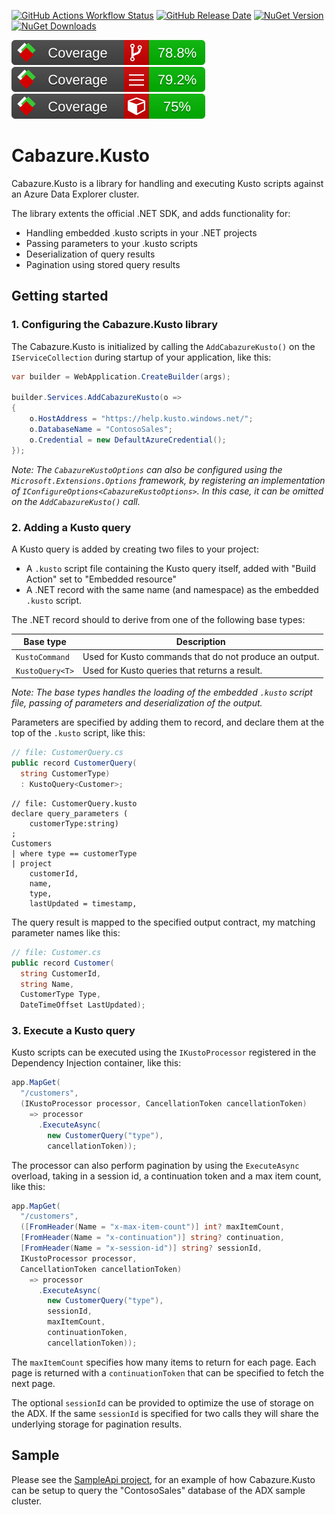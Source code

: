 [![GitHub Actions Workflow Status](https://img.shields.io/github/actions/workflow/status/Cabazure/Cabazure.Kusto/.github%2Fworkflows%2Fci.yml)](https://github.com/Cabazure/Cabazure.Kusto/actions/workflows/ci.yml)
[![GitHub Release Date](https://img.shields.io/github/release-date/Cabazure/Cabazure.Kusto)](https://github.com/Cabazure/Cabazure.Kusto/releases)
[![NuGet Version](https://img.shields.io/nuget/v/Cabazure.Kusto?color=blue)](https://www.nuget.org/packages/Cabazure.Kusto)
[![NuGet Downloads](https://img.shields.io/nuget/dt/Cabazure.Kusto?color=blue)](https://www.nuget.org/stats/packages/Cabazure.Kusto?groupby=Version)

[![Branch Coverage](https://raw.githubusercontent.com/Cabazure/Cabazure.Kusto/main/.github/coveragereport/badge_branchcoverage.svg?raw=true)](https://github.com/Cabazure/Cabazure.Kusto/actions/workflows/ci.yml)
[![Line Coverage](https://raw.githubusercontent.com/Cabazure/Cabazure.Kusto/main/.github/coveragereport/badge_linecoverage.svg?raw=true)](https://github.com/Cabazure/Cabazure.Kusto/actions/workflows/ci.yml)
[![Method Coverage](https://raw.githubusercontent.com/Cabazure/Cabazure.Kusto/main/.github/coveragereport/badge_methodcoverage.svg?raw=true)](https://github.com/Cabazure/Cabazure.Kusto/actions/workflows/ci.yml)

# Cabazure.Kusto

Cabazure.Kusto is a library for handling and executing Kusto scripts against an Azure Data Explorer cluster.

The library extents the official .NET SDK, and adds functionality for:
 * Handling embedded .kusto scripts in your .NET projects
 * Passing parameters to your .kusto scripts
 * Deserialization of query results
 * Pagination using stored query results

## Getting started

### 1. Configuring the Cabazure.Kusto library

The Cabazure.Kusto is initialized by calling the `AddCabazureKusto()` on the `IServiceCollection` during startup of your application, like this:

```csharp
var builder = WebApplication.CreateBuilder(args);

builder.Services.AddCabazureKusto(o =>
{
    o.HostAddress = "https://help.kusto.windows.net/";
    o.DatabaseName = "ContosoSales";
    o.Credential = new DefaultAzureCredential();
});
```

_Note: The `CabazureKustoOptions` can also be configured using the `Microsoft.Extensions.Options` framework, by registering an implementation of `IConfigureOptions<CabazureKustoOptions>`. In this case, it can be omitted on the `AddCabazureKusto()` call._

### 2. Adding a Kusto query

A Kusto query is added by creating two files to your project:

  * A `.kusto` script file containing the Kusto query itself, added with "Build Action" set to "Embedded resource"
  * A .NET record with the same name (and namespace) as the embedded `.kusto` script.

The .NET record should to derive from one of the following base types:

| Base type       | Description                                            |
| --------------- | ------------------------------------------------------ |
| `KustoCommand`  | Used for Kusto commands that do not produce an output. |
| `KustoQuery<T>` | Used for Kusto queries that returns a result.          |

_Note: The base types handles the loading of the embedded `.kusto` script file, passing of parameters and deserialization of the output._

Parameters are specified by adding them to record, and declare them at the top of the `.kusto` script, like this:

```csharp
// file: CustomerQuery.cs
public record CustomerQuery(
  string CustomerType)
  : KustoQuery<Customer>;
```

```kusto
// file: CustomerQuery.kusto
declare query_parameters (
    customerType:string)
;
Customers
| where type == customerType
| project
    customerId,
    name,
    type,
    lastUpdated = timestamp,
```

The query result is mapped to the specified output contract, my matching parameter names like this:

```csharp
// file: Customer.cs
public record Customer(
  string CustomerId,
  string Name,
  CustomerType Type,
  DateTimeOffset LastUpdated);
```

### 3. Execute a Kusto query

Kusto scripts can be executed using the `IKustoProcessor` registered in the Dependency Injection container, like this:

```csharp
app.MapGet(
  "/customers",
  (IKustoProcessor processor, CancellationToken cancellationToken)
    => processor
      .ExecuteAsync(
        new CustomerQuery("type"),
        cancellationToken));
```

The processor can also perform pagination by using the `ExecuteAsync` overload, taking in a session id, a continuation token and a max item count, like this:

```csharp
app.MapGet(
  "/customers",
  ([FromHeader(Name = "x-max-item-count")] int? maxItemCount,
  [FromHeader(Name = "x-continuation")] string? continuation,
  [FromHeader(Name = "x-session-id")] string? sessionId,
  IKustoProcessor processor,
  CancellationToken cancellationToken)
    => processor
      .ExecuteAsync(
        new CustomerQuery("type"),
        sessionId,
        maxItemCount,
        continuationToken,
        cancellationToken));
```

The `maxItemCount` specifies how many items to return for each page. Each page is returned with a `continuationToken` that can be specified to fetch the next page.

The optional `sessionId` can be provided to optimize the use of storage on the ADX. If the same `sessionId` is specified for two calls they will share the underlying storage for pagination results.

## Sample

Please see the [SampleApi project](https://github.com/Cabazure/Cabazure.Kusto/tree/main/samples/SampleApi), for an example of how Cabazure.Kusto can be setup to query the "ContosoSales" database of the ADX sample cluster.
